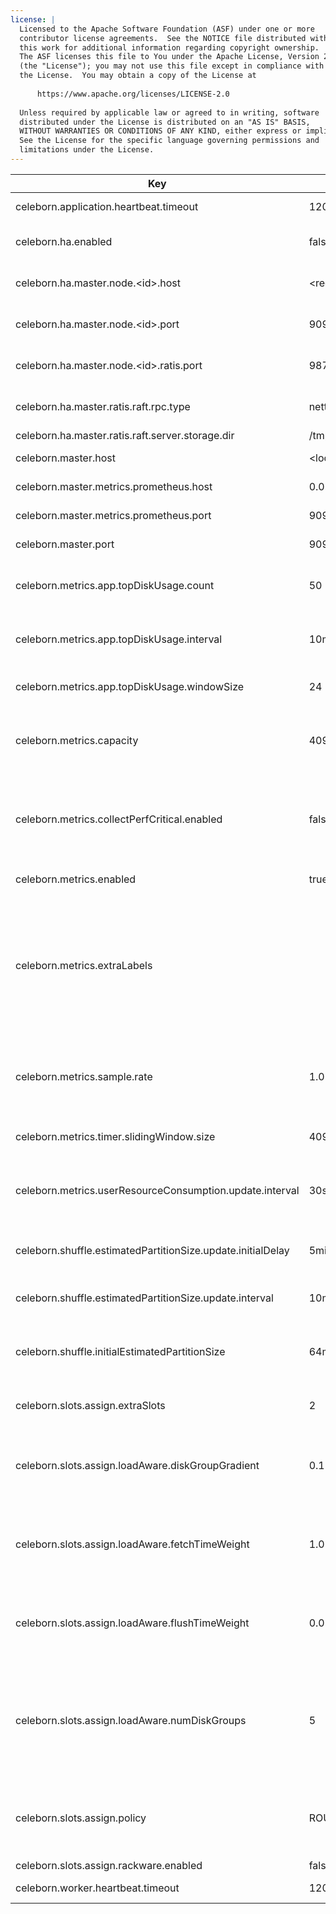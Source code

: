 ```yaml
---
license: |
  Licensed to the Apache Software Foundation (ASF) under one or more
  contributor license agreements.  See the NOTICE file distributed with
  this work for additional information regarding copyright ownership.
  The ASF licenses this file to You under the Apache License, Version 2.0
  (the "License"); you may not use this file except in compliance with
  the License.  You may obtain a copy of the License at
  
      https://www.apache.org/licenses/LICENSE-2.0
  
  Unless required by applicable law or agreed to in writing, software
  distributed under the License is distributed on an "AS IS" BASIS,
  WITHOUT WARRANTIES OR CONDITIONS OF ANY KIND, either express or implied.
  See the License for the specific language governing permissions and
  limitations under the License.
---
```


<!--begin-include-->
| Key | Default | Description | Since |
| --- | ------- | ----------- | ----- |
| celeborn.application.heartbeat.timeout | 120s | Application heartbeat timeout. | 0.2.0 | 
| celeborn.ha.enabled | false | When true, master nodes run as Raft cluster mode. | 0.2.0 | 
| celeborn.ha.master.node.&lt;id&gt;.host | &lt;required&gt; | Host to bind of master node <id> in HA mode. | 0.2.0 | 
| celeborn.ha.master.node.&lt;id&gt;.port | 9097 | Port to bind of master node <id> in HA mode. | 0.2.0 | 
| celeborn.ha.master.node.&lt;id&gt;.ratis.port | 9872 | Ratis port to bind of master node <id> in HA mode. | 0.2.0 | 
| celeborn.ha.master.ratis.raft.rpc.type | netty | RPC type for Ratis, available options: netty, grpc. | 0.2.0 | 
| celeborn.ha.master.ratis.raft.server.storage.dir | /tmp/ratis |  | 0.2.0 | 
| celeborn.master.host | &lt;localhost&gt; | Hostname for master to bind. | 0.2.0 | 
| celeborn.master.metrics.prometheus.host | 0.0.0.0 | Master's Prometheus host. | 0.2.0 | 
| celeborn.master.metrics.prometheus.port | 9098 | Master's Prometheus port. | 0.2.0 | 
| celeborn.master.port | 9097 | Port for master to bind. | 0.2.0 | 
| celeborn.metrics.app.topDiskUsage.count | 50 | Size for top items about top disk usage applications list. | 0.2.0 | 
| celeborn.metrics.app.topDiskUsage.interval | 10min | Time length for a window about top disk usage application list. | 0.2.0 | 
| celeborn.metrics.app.topDiskUsage.windowSize | 24 | Window size about top disk usage application list. | 0.2.0 | 
| celeborn.metrics.capacity | 4096 | The maximum number of metrics which a source can use to generate output strings. | 0.2.0 | 
| celeborn.metrics.collectPerfCritical.enabled | false | It controls whether to collect metrics which may affect performance. When enable, Celeborn collects them. | 0.2.0 | 
| celeborn.metrics.enabled | true | When true, enable metrics system. | 0.2.0 | 
| celeborn.metrics.extraLabels |  | If default metric labels are not enough, extra metric labels can be customized. Labels' pattern is: `<label1_key>=<label1_value>[,<label2_key>=<label2_value>]*`; e.g. `env=prod,version=1` | 0.3.0 | 
| celeborn.metrics.sample.rate | 1.0 | It controls if Celeborn collect timer metrics for some operations. Its value should be in [0.0, 1.0]. | 0.2.0 | 
| celeborn.metrics.timer.slidingWindow.size | 4096 | The sliding window size of timer metric. | 0.2.0 | 
| celeborn.metrics.userResourceConsumption.update.interval | 30s | Time length for a window about compute user resource consumption. | 0.3.0 | 
| celeborn.shuffle.estimatedPartitionSize.update.initialDelay | 5min | Initial delay time before start updating partition size for estimation. | 0.2.0 | 
| celeborn.shuffle.estimatedPartitionSize.update.interval | 10min | Interval of updating partition size for estimation. | 0.2.0 | 
| celeborn.shuffle.initialEstimatedPartitionSize | 64mb | Initial partition size for estimation, it will change according to runtime stats. | 0.2.0 | 
| celeborn.slots.assign.extraSlots | 2 | Extra slots number when master assign slots. | 0.2.0 | 
| celeborn.slots.assign.loadAware.diskGroupGradient | 0.1 | This value means how many more workload will be placed into a faster disk group than a slower group. | 0.2.0 | 
| celeborn.slots.assign.loadAware.fetchTimeWeight | 1.0 | Weight of average fetch time when calculating ordering in load-aware assignment strategy | 0.2.1 | 
| celeborn.slots.assign.loadAware.flushTimeWeight | 0.0 | Weight of average flush time when calculating ordering in load-aware assignment strategy | 0.2.1 | 
| celeborn.slots.assign.loadAware.numDiskGroups | 5 | This configuration is a guidance for load-aware slot allocation algorithm. This value is control how many disk groups will be created. | 0.2.0 | 
| celeborn.slots.assign.policy | ROUNDROBIN | Policy for master to assign slots, Celeborn supports two types of policy: roundrobin and loadaware. | 0.2.0 | 
| celeborn.slots.assign.rackware.enabled | false |  | 0.3.0 | 
| celeborn.worker.heartbeat.timeout | 120s | Worker heartbeat timeout. | 0.2.0 | 
<!--end-include-->
